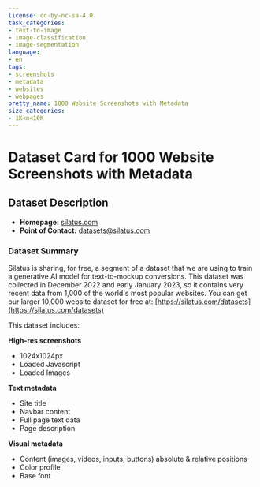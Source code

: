 ```yaml
---
license: cc-by-nc-sa-4.0
task_categories:
- text-to-image
- image-classification
- image-segmentation
language:
- en
tags:
- screenshots
- metadata
- websites
- webpages
pretty_name: 1000 Website Screenshots with Metadata
size_categories:
- 1K<n<10K
---
```

# Dataset Card for 1000 Website Screenshots with Metadata

## Dataset Description

- **Homepage:** [silatus.com](https://silatus.com/datasets)
- **Point of Contact:** [datasets@silatus.com](mailto:datasets@silatus.com)

### Dataset Summary

Silatus is sharing, for free, a segment of a dataset that we are using to train a generative AI model for text-to-mockup conversions. This dataset was collected in December 2022 and early January 2023, so it contains very recent data from 1,000 of the world's most popular websites. You can get our larger 10,000 website dataset for free at: [https://silatus.com/datasets](https://silatus.com/datasets)

This dataset includes:

**High-res screenshots**

- 1024x1024px
- Loaded Javascript
- Loaded Images

**Text metadata**

- Site title
- Navbar content
- Full page text data
- Page description

**Visual metadata**

- Content (images, videos, inputs, buttons) absolute & relative positions
- Color profile
- Base font